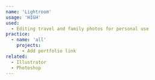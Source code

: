 ```yaml
---
name: 'Lightroom'
usage: 'HIGH'
used:
  - Editing travel and family photos for personal use
practice:
  - name: 'all'
    projects:
      - Add portfolio link
related:
  - Illustrator
  - Photoshop
---
```

